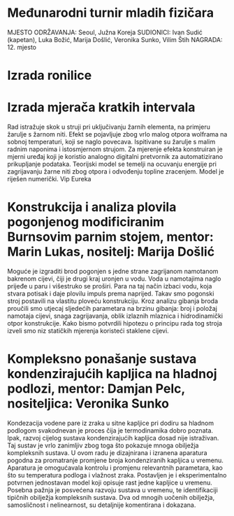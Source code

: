# Međunarodni turnir mladih fizičara
MJESTO ODRŽAVANJA: Seoul, Južna Koreja
SUDIONICI: Ivan Sudić (kapetan), Luka Božić, Marija Došlić, Veronika Sunko, Vilim Štih
NAGRADA: 12. mjesto

# Izrada ronilice

# Izrada mjerača kratkih intervala
Rad istražuje skok u struji pri uključivanju žarnih elementa, na primjeru žarulje s žarnom niti. Efekt se pojavljuje zbog vrlo malog otpora wolframa na sobnoj temperaturi, koji se naglo povecava. Ispitivane su žarulje s malim radnim naponima i istosmjernom strujom. Za mjerenje efekta konstruiran je mjerni uređaj koji je koristio analogno digitalni pretvornik za automatizirano prikupljanje podataka. Teorijski model se temelji na ocuvanju energije pri zagrijavanju žarne niti zbog otpora i odvođenju topline zracenjem. Model je riješen numerički.
Vip Eureka

# Konstrukcija i analiza plovila pogonjenog modificiranim Burnsovim parnim stojem, mentor: Marin Lukas, nositelj: Marija Došlić

Moguće je izgraditi brod pogonjen s jedne strane zagrijanom namotanom bakrenom cijevi, čiji je drugi kraj uronjen u vodu. Voda u namotajima naglo prijeđe u paru i višestruko se proširi. Para na taj način izbaci vodu, koja stvara potisak i daje plovilu impuls prema naprijed. Takav smo pogonski stroj postavili na vlastitu ploveću konstrukciju. Kroz analizu gibanja broda proučili smo utjecaj sljedećih parametara na brzinu gibanja: broj i položaj namotaja cijevi, snaga zagrijavanja, oblik izlaznih mlaznica i hidrodinamički otpor konstrukcije. Kako bismo potvrdili hipotezu o principu rada tog stroja izveli smo niz statičkih mjerenja koristeći staklene cijevi.

# Kompleksno ponašanje sustava kondenzirajućih kapljica na hladnoj podlozi, mentor: Damjan Pelc, nositeljica: Veronika Sunko

Kondezacija vodene pare iz zraka u sitne kapljice pri dodiru sa hladnom podlogom svakodnevan je proces čija je termodinamika dobro poznata. Ipak, razvoj cijelog sustava kondenzirajućih kapljica dosad nije istraživan. Taj sustav je vrlo zanimljiv zbog toga što pokazuje mnoga obilježja kompleksnih sustava. U ovom radu je dizajnirana i izranena aparatura pogodna za promatranje promjene broja kondenziranih kapljica u vremenu. Aparatura je omogućavala kontrolu i promjenu relevantnih parametara, kao što su temperatura podloga i vlažnost zraka. Postavljen je i eksperimentalno potvrnen jednostavan model koji opisuje rast jedne kapljice u vremenu. Posebna pažnja je posvećena razvoju sustava u vremenu, te identifikaciji tipičnih obilježja kompleksnih sustava. Dva od mnogih uočenih obilježja, samosličnost i nelinearnost, su detaljnije komentirana i dokazana.